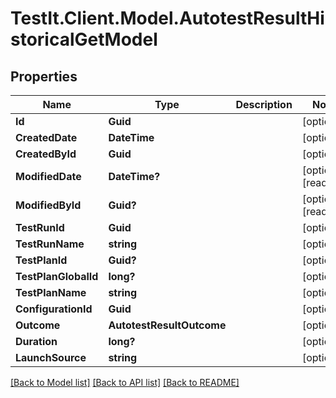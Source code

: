 # TestIt.Client.Model.AutotestResultHistoricalGetModel

## Properties

Name | Type | Description | Notes
------------ | ------------- | ------------- | -------------
**Id** | **Guid** |  | [optional] 
**CreatedDate** | **DateTime** |  | [optional] 
**CreatedById** | **Guid** |  | [optional] 
**ModifiedDate** | **DateTime?** |  | [optional] [readonly] 
**ModifiedById** | **Guid?** |  | [optional] [readonly] 
**TestRunId** | **Guid** |  | [optional] 
**TestRunName** | **string** |  | [optional] 
**TestPlanId** | **Guid?** |  | [optional] 
**TestPlanGlobalId** | **long?** |  | [optional] 
**TestPlanName** | **string** |  | [optional] 
**ConfigurationId** | **Guid** |  | [optional] 
**Outcome** | **AutotestResultOutcome** |  | [optional] 
**Duration** | **long?** |  | [optional] 
**LaunchSource** | **string** |  | [optional] 

[[Back to Model list]](../README.md#documentation-for-models) [[Back to API list]](../README.md#documentation-for-api-endpoints) [[Back to README]](../README.md)

